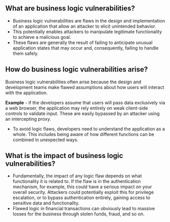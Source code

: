 ## What are business logic vulnerabilities?
- Business logic vulnerabilities are flaws in the design and implementation of an application that allow an attacker to elicit unintended behavior. 
- This potentially enables attackers to manipulate legitimate functionality to achieve a malicious goal.
- These flaws are generally the result of failing to anticipate unusual application states that may occur and, consequently, failing to handle them safely.

## How do business logic vulnerabilities arise?
Business logic vulnerabilities often arise because the design and development teams make flawed assumptions about how users will interact with the application.

**Example** - 
if the developers assume that users will pass data exclusively via a web browser, the application may rely entirely on weak client-side controls to validate input. These are easily bypassed by an attacker using an intercepting proxy.

- To avoid logic flaws, developers need to understand the application as a whole. This includes being aware of how different functions can be combined in unexpected ways.

## What is the impact of business logic vulnerabilities?
- Fundamentally, the impact of any logic flaw depends on what functionality it is related to. If the flaw is in the authentication mechanism, for example, this could have a serious impact on your overall security. Attackers could potentially exploit this for privilege escalation, or to bypass authentication entirely, gaining access to sensitive data and functionality.
- Flawed logic in financial transactions can obviously lead to massive losses for the business through stolen funds, fraud, and so on.


